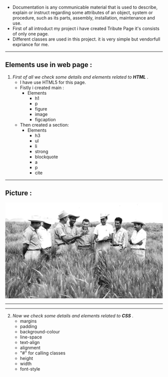 * Documentation is any communicable material that is used to describe, explain or instruct regarding some attributes of an object, system or procedure, such as its parts, assembly, installation, maintenance and use.
* First of all introduct my project i have created Tribute Page it's consists of only one page.
* Different classes are used in this project. it is very simple but vendorfull expriance for me.
---
## Elements use in web page : 
1. *First of all we check some details and elements related to **HTML*** .
    * I have use HTML5 for this page.
    * Fistly i created main :
        * Elements
            * h1
            * p
            * figure
            * image
            * figcaption
    * Then created a section: 
        * Elements
            * h3
            * ul
            * li
            * strong
            * blockquote
            * a
            * p
            * cite
---
## Picture : 

![image](image.jpg)

---


---
2. *Now we check some details and elements related to **CSS*** .
    * margins
    * padding 
    * background-colour
    * line-space
    * text-align
    * alignment
    * "#" for calling classes 
    * height
    * width
    * font-style

